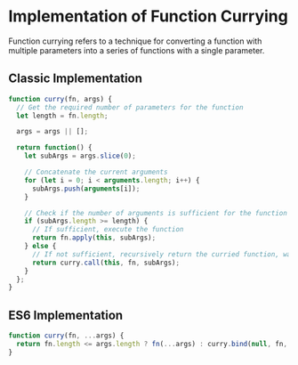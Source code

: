 # Implementation of Function Currying

Function currying refers to a technique for converting a function with multiple parameters into a series of functions with a single parameter.

## Classic Implementation

```javascript
function curry(fn, args) {
  // Get the required number of parameters for the function
  let length = fn.length;

  args = args || [];

  return function() {
    let subArgs = args.slice(0);

    // Concatenate the current arguments
    for (let i = 0; i < arguments.length; i++) {
      subArgs.push(arguments[i]);
    }

    // Check if the number of arguments is sufficient for the function
    if (subArgs.length >= length) {
      // If sufficient, execute the function
      return fn.apply(this, subArgs);
    } else {
      // If not sufficient, recursively return the curried function, waiting for more arguments
      return curry.call(this, fn, subArgs);
    }
  };
}
```

## ES6 Implementation

```javascript
function curry(fn, ...args) {
  return fn.length <= args.length ? fn(...args) : curry.bind(null, fn, ...args);
}
```